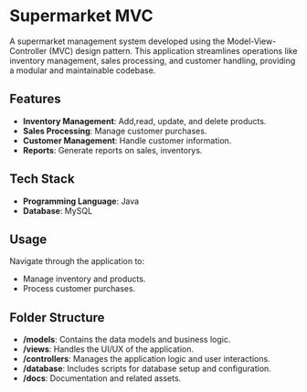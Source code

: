 # Supermarket MVC

A supermarket management system developed using the Model-View-Controller (MVC) design pattern. This application streamlines operations like inventory management, sales processing, and customer handling, providing a modular and maintainable codebase.

## Features

- **Inventory Management**: Add,read, update, and delete products.
- **Sales Processing**: Manage customer purchases.
- **Customer Management**: Handle customer information.
- **Reports**: Generate reports on sales, inventorys.

## Tech Stack

- **Programming Language**: Java
- **Database**: MySQL

## Usage

Navigate through the application to:
   - Manage inventory and products.
   - Process customer purchases.

## Folder Structure

- **/models**: Contains the data models and business logic.
- **/views**: Handles the UI/UX of the application.
- **/controllers**: Manages the application logic and user interactions.
- **/database**: Includes scripts for database setup and configuration.
- **/docs**: Documentation and related assets.


